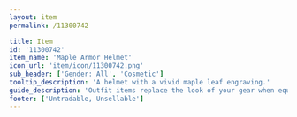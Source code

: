 ```yaml
---
layout: item
permalink: /11300742

title: Item
id: '11300742'
item_name: 'Maple Armor Helmet'
icon_url: 'item/icon/11300742.png'
sub_header: ['Gender: All', 'Cosmetic']
tooltip_description: 'A helmet with a vivid maple leaf engraving.'
guide_description: 'Outfit items replace the look of your gear when equipped.'
footer: ['Untradable, Unsellable']
---
```


